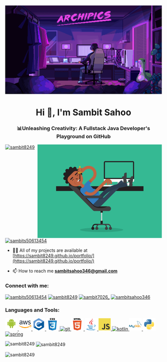 [![MasterHead](https://github.com/sambit8249/sambit8249/blob/main/banner.gif)](https://github.com/subhrajit369/subhrajit369/blob/main/banner.gif)
<h1 align="center">Hi 👋, I'm Sambit Sahoo</h1>
<h3 align="center">📊Unleashing Creativity: A Fullstack Java Developer's Playground on GitHub</h3>
<img align="right" alt="Coding" width="400" src="https://github.com/sambit8249/sambit8249/blob/main/Bkg.gif">

<p align="left"> <a href="https://github.com/ryo-ma/github-profile-trophy"><img src="https://github-profile-trophy.vercel.app/?username=sambit8249" alt="sambit8249" /></a> </p>

<p align="left"> <a href="https://twitter.com/sambits50613454" target="blank"><img src="https://img.shields.io/twitter/follow/sambits50613454?logo=twitter&style=for-the-badge" alt="sambits50613454" /></a> </p>

- 👨‍💻 All of my projects are available at [https://sambit8249.github.io/portfolio/](https://sambit8249.github.io/portfolio/)

- 📫 How to reach me **sambitsahoo346@gmail.com**

<h3 align="left">Connect with me:</h3>
<p align="left">
<a href="https://twitter.com/sambits50613454" target="blank"><img align="center" src="https://raw.githubusercontent.com/rahuldkjain/github-profile-readme-generator/master/src/images/icons/Social/twitter.svg" alt="sambits50613454" height="30" width="40" /></a>
<a href="https://linkedin.com/in/sambit8249" target="blank"><img align="center" src="https://raw.githubusercontent.com/rahuldkjain/github-profile-readme-generator/master/src/images/icons/Social/linked-in-alt.svg" alt="sambit8249" height="30" width="40" /></a>
<a href="https://instagram.com/sambit7026_" target="blank"><img align="center" src="https://raw.githubusercontent.com/rahuldkjain/github-profile-readme-generator/master/src/images/icons/Social/instagram.svg" alt="sambit7026_" height="30" width="40" /></a>
<a href="https://www.hackerrank.com/sambitsahoo346" target="blank"><img align="center" src="https://raw.githubusercontent.com/rahuldkjain/github-profile-readme-generator/master/src/images/icons/Social/hackerrank.svg" alt="sambitsahoo346" height="30" width="40" /></a>
</p>

<h3 align="left">Languages and Tools:</h3>
<p align="left"> <a href="https://developer.android.com" target="_blank" rel="noreferrer"> <img src="https://raw.githubusercontent.com/devicons/devicon/master/icons/android/android-original-wordmark.svg" alt="android" width="40" height="40"/> </a> <a href="https://aws.amazon.com" target="_blank" rel="noreferrer"> <img src="https://raw.githubusercontent.com/devicons/devicon/master/icons/amazonwebservices/amazonwebservices-original-wordmark.svg" alt="aws" width="40" height="40"/> </a> <a href="https://www.cprogramming.com/" target="_blank" rel="noreferrer"> <img src="https://raw.githubusercontent.com/devicons/devicon/master/icons/c/c-original.svg" alt="c" width="40" height="40"/> </a> <a href="https://www.w3schools.com/css/" target="_blank" rel="noreferrer"> <img src="https://raw.githubusercontent.com/devicons/devicon/master/icons/css3/css3-original-wordmark.svg" alt="css3" width="40" height="40"/> </a> <a href="https://git-scm.com/" target="_blank" rel="noreferrer"> <img src="https://www.vectorlogo.zone/logos/git-scm/git-scm-icon.svg" alt="git" width="40" height="40"/> </a> <a href="https://www.w3.org/html/" target="_blank" rel="noreferrer"> <img src="https://raw.githubusercontent.com/devicons/devicon/master/icons/html5/html5-original-wordmark.svg" alt="html5" width="40" height="40"/> </a> <a href="https://www.java.com" target="_blank" rel="noreferrer"> <img src="https://raw.githubusercontent.com/devicons/devicon/master/icons/java/java-original.svg" alt="java" width="40" height="40"/> </a> <a href="https://developer.mozilla.org/en-US/docs/Web/JavaScript" target="_blank" rel="noreferrer"> <img src="https://raw.githubusercontent.com/devicons/devicon/master/icons/javascript/javascript-original.svg" alt="javascript" width="40" height="40"/> </a> <a href="https://kotlinlang.org" target="_blank" rel="noreferrer"> <img src="https://www.vectorlogo.zone/logos/kotlinlang/kotlinlang-icon.svg" alt="kotlin" width="40" height="40"/> </a> <a href="https://www.mysql.com/" target="_blank" rel="noreferrer"> <img src="https://raw.githubusercontent.com/devicons/devicon/master/icons/mysql/mysql-original-wordmark.svg" alt="mysql" width="40" height="40"/> </a> <a href="https://www.python.org" target="_blank" rel="noreferrer"> <img src="https://raw.githubusercontent.com/devicons/devicon/master/icons/python/python-original.svg" alt="python" width="40" height="40"/> </a> <a href="https://spring.io/" target="_blank" rel="noreferrer"> <img src="https://www.vectorlogo.zone/logos/springio/springio-icon.svg" alt="spring" width="40" height="40"/> </a> </p>


<p><img align="left" src="https://github-readme-stats.vercel.app/api/top-langs?username=sambit8249&show_icons=true&locale=en&layout=compact" alt="sambit8249" /></p>

<p>&nbsp;<img align="center" src="https://github-readme-stats.vercel.app/api?username=sambit8249&show_icons=true&locale=en" alt="sambit8249" /></p>

<p><img align="center" src="https://github-readme-streak-stats.herokuapp.com/?user=sambit8249&" alt="sambit8249" /></p>

